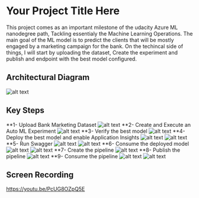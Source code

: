 # Your Project Title Here
This project comes as an important milestone of the udacity Azure ML nanodegree path, Tackling essentialy the Machine Learning Operations. The main goal of the ML model is to predict the clients that will be mostly engaged by a marketing campaign for the bank. On the techincal side of things, I will start by uploading the dataset, Create the experiment and publish and endpoint with the best model configured.

## Architectural Diagram
![alt text](https://github.com/ahmedkhammessi/nd00333_AZMLND_C2/blob/master/architecture.jpg)

## Key Steps
**1- Upload Bank Marketing Dataset
![alt text](https://github.com/ahmedkhammessi/nd00333_AZMLND_C2/blob/master/registered_dataset.PNG)
**2- Create and Execute an Auto ML Experiment
![alt text](https://github.com/ahmedkhammessi/nd00333_AZMLND_C2/blob/master/completed_experiment.PNG)
**3- Verify the best model
![alt text](https://github.com/ahmedkhammessi/nd00333_AZMLND_C2/blob/master/best_model.PNG)
**4- Deploy the best model and enable Application Insights
![alt text](https://github.com/ahmedkhammessi/nd00333_AZMLND_C2/blob/master/endpoint-appinsights-logs.PNG)
![alt text](https://github.com/ahmedkhammessi/nd00333_AZMLND_C2/blob/master/applicationinsights-enabled.PNG)
**5- Run Swagger
![alt text](https://github.com/ahmedkhammessi/nd00333_AZMLND_C2/blob/master/swagger_screenshot1.PNG)
![alt text](https://github.com/ahmedkhammessi/nd00333_AZMLND_C2/blob/master/swagger_screenshot2.PNG)
**6- Consume the deployed model
![alt text](https://github.com/ahmedkhammessi/nd00333_AZMLND_C2/blob/master/endpoint-script-screenshot1.PNG)
![alt text](https://github.com/ahmedkhammessi/nd00333_AZMLND_C2/blob/master/endpoint-script-screenshot2.PNG)
**7- Create the pipeline
![alt text](https://github.com/ahmedkhammessi/nd00333_AZMLND_C2/blob/master/pipleine-created.PNG)
**8- Publish the pipeline
![alt text](https://github.com/ahmedkhammessi/nd00333_AZMLND_C2/blob/master/pipline-dataset-model.PNG)
**9- Consume the pipeline
![alt text](https://github.com/ahmedkhammessi/nd00333_AZMLND_C2/blob/master/pipline-restendpoint-publish.PNG)
![alt text](https://github.com/ahmedkhammessi/nd00333_AZMLND_C2/blob/master/pipline-active.PNG)

## Screen Recording
https://youtu.be/PcUG8OZpQ5E
